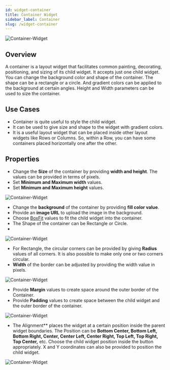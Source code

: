 ```yaml
---
id: widget-container
title: Container Widget
sidebar_label: Container
slug: /widget-container
---
```


![Container-Widget](/img/Widget-Container-1.png)

## Overview 

A container is a layout widget that facilitates common painting, decorating, positioning, and sizing of its child widget. It accepts just one child widget. You can change the background color and shape of the container. The shape can be a rectangle or a circle. And gradient colors can be applied to the background at certain angles. Height and Width parameters can be used to size the container.

## Use Cases

* Container is quite useful to style the child widget.
* It can be used to give size and shape to the widget with gradient colors.
* It is a useful layout widget that can be placed inside other layout widgets like Rows or Columns. So, within a Row, you can have some containers placed horizontally one after the other.

## Properties

* Change the **Size** of the container by providing **width and height**. The values can be provided in terms of pixels.
* Set **Minimum and Maximum width** values.
* Set **Minimum and Maximum height** values.

![Container-Widget](/img/Widget-Container-2.png)

* Change the **background** of the container by providing **fill color value**. 
* Provide an **image URL** to upload the image in the background.
* Choose [BoxFit](https://api.flutter.dev/flutter/painting/BoxFit.html) values to fit the child widget into the container.
* The Shape of the container can be Rectangle or Circle.
* 
![Container-Widget](/img/Widget-Container-3.png)

* For Rectangle, the circular corners can be provided by giving **Radius** values of all corners. It is also possible to make only one or two corners circular.
* **Width** of the border can be adjusted by providing the width value in pixels.

![Container-Widget](/img/Widget-Container-4.png)

* Provide **Margin** values to create space around the outer border of the Container.
* Provide **Padding** values to create space between the child widget and the outer border of the container. 

![Container-Widget](/img/Widget-Container-5.png)

* The Alignment** places the widget at a certain position inside the parent widget boundaries. The Position can be **Bottom Center, Bottom Left, Bottom Right, Center, Center Left, Center Right, Top Left, Top Right, Top Center,** etc. Choose the child widget position inside the button appropriately. X and Y coordinates can also be provided to position the child widget.

![Container-Widget](/img/Widget-Container-6.png)